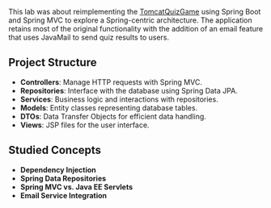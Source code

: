 This lab was about reimplementing the [TomcatQuizGame](https://github.com/Abbasalubeid/NetworkProgramming/tree/main/TomcatQuizGame) using Spring Boot and Spring MVC to explore a Spring-centric architecture. The application retains most of the original functionality with the addition of an email feature that uses JavaMail to send quiz results to users.

## Project Structure

- **Controllers**: Manage HTTP requests with Spring MVC.
- **Repositories**: Interface with the database using Spring Data JPA.
- **Services**: Business logic and interactions with repositories.
- **Models**: Entity classes representing database tables.
- **DTOs**: Data Transfer Objects for efficient data handling.
- **Views**: JSP files for the user interface.


## Studied Concepts

- **Dependency Injection**
- **Spring Data Repositories**
- **Spring MVC vs. Java EE Servlets**
- **Email Service Integration**

